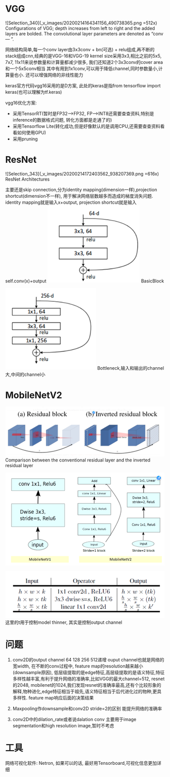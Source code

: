 # VGG
![Selection_340](_v_images/20200214164341156_490738365.png =512x)
Configurations of VGG; depth increases from left to right and the added layers are bolded. The convolutional layer parameters are denoted as “conv<receptive field size> — <number of channels>”.

网络结构简单,每一个conv layer由3x3conv + bn(可选) + relu组成,再不断的stack组成cnn,经典的是VGG-16和VGG-19
kernel size采用3x3,相比之前的5x5, 7x7, 11x11来说参数量和计算量都减少很多, 我们还知道2个3x3conv的cover area和一个5x5conv相当
其中有用到1x1conv,可以用于降低channel,同时参数量小,计算量也小. 还可以增强网络的非线性能力

keras官方代码vgg16采用的是D方案, 此处的keras是指from tensorflow import keras(也可以理解为tf.keras)

vgg16优化方案:
+ 采用TensorRT(暂时是FP32-->FP32, FP-->INT8还需要查查资料,特别是inference的数据格式问题, 转化方面都是走通了的)
+ 采用Tensorflow Lite(转化成功,但是好像默认的是调用CPU,还需要查查资料看看如何使用GPU)
+ 采用pruning

# ResNet
![Selection_343](_v_images/20200214172403562_938207369.png =616x)
ResNet Architectures

主要还是skip connection,分为identity mapping(dimension一样),projection shortcut(dimension不一样), 用于解决网络层数越多而造成的梯度消失问题. identity mapping就是输入x+output, projection shortcut就是输入self.conv(x)+output
![Selection_341](_v_images/20200214172048312_1617541162.png)
BasicBlock

![Selection_342](_v_images/20200214172125077_833305647.png)
Bottleneck,输入和输出的channel大,中间的channel小

# MobileNetV2
![Selection_344](_v_images/20200214183847815_1987735144.png)
Comparison between the conventional residual layer and the inverted residual layer

![Selection_345](_v_images/20200214184035027_1308904142.png)

![Selection_346](_v_images/20200214184259150_700866507.png)
这里的t用于控制model thinner, 其实是控制output channel

# 问题
1. conv2D的output channel  64 128 256 512递增
ouput channel也就是网络的宽width, 在不断的conv过程中, feature map的resolution越来越小(downsample原因), 低层级提取的是edge特征,高层级提取的是语义特征,特征多样性越丰富,有利于提升网络的准确率,比如VGG的最大channel=512, resnet的2048, mobilenet的1024,我们发现resnet的准确率最高,还有个比较形象的解释,物种进化,edge特征相当于祖先,语义特征相当于后代进化过的物种,更具多样性. feature map响应后面的决策结果

2. Maxpooling作downsample和conv2D stride=2的区别
能提升网络的准确率

3. conv2D中的dilation_rate或者说dalation conv
主要用于image segmentation和high resolution image,暂时不考虑

# 工具
网络可视化软件: Netron, 如果可以的话, 最好用Tensorboard,可视化信息更加详细